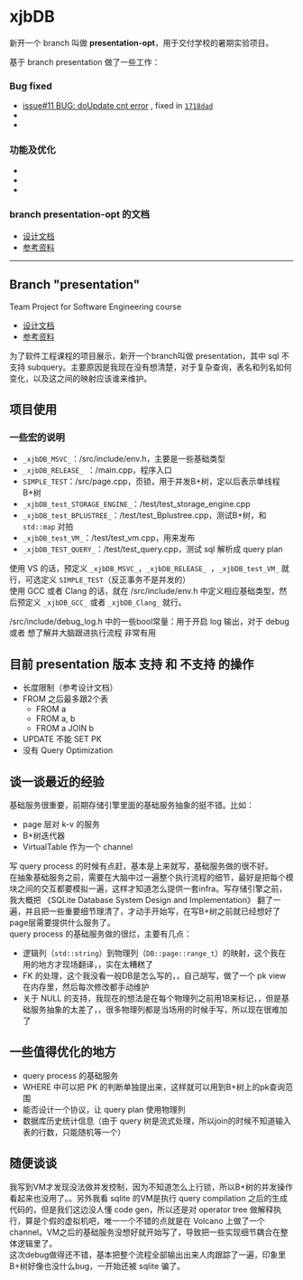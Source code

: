# xjbDB

新开一个 branch 叫做 **presentation-opt**，用于交付学校的暑期实验项目。

基于 branch presentation 做了一些工作：

### Bug fixed

- [issue#11 BUG: doUpdate cnt error](https://github.com/rsy56640/xjbDB/issues/11) , fixed in [`1718dad`](https://github.com/rsy56640/xjbDB/commit/1718dad576cb9669e9b764046e91b0579452b75f)
- []()
- []()

### 功能及优化

- []()
- []()
- []()

### branch presentation-opt 的文档

- [设计文档](https://github.com/rsy56640/xjbDB/tree/presentation-opt/doc)
- [参考资料](https://github.com/rsy56640/xjbDB/tree/presentation-opt/reference)


-----

## Branch "presentation"

Team Project for Software Engineering course

- [设计文档](https://github.com/rsy56640/xjbDB/tree/presentation/doc)
- [参考资料](https://github.com/rsy56640/xjbDB/tree/presentation/reference)

为了软件工程课程的项目展示，新开一个branch叫做 presentation，其中 sql 不支持 subquery。主要原因是我现在没有想清楚，对于复杂查询，表名和列名如何变化，以及这之间的映射应该谁来维护。


## 项目使用

### 一些宏的说明
- `_xjbDB_MSVC_`：/src/include/env.h，主要是一些基础类型
- `_xjbDB_RELEASE_ `：/main.cpp，程序入口
- `SIMPLE_TEST`：/src/page.cpp，页锁，用于并发B+树，定以后表示单线程B+树
- `_xjbDB_test_STORAGE_ENGINE_`：/test/test_storage_engine.cpp
- `_xjbDB_test_BPLUSTREE_`：/test/test_Bplustree.cpp，测试B+树，和 `std::map` 对拍
- `_xjbDB_test_VM_`：/test/test_vm.cpp，用来发布
- `_xjbDB_TEST_QUERY_`：/test/test_query.cpp，测试 sql 解析成 query plan

使用 VS 的话，预定义 `_xjbDB_MSVC_`，`_xjbDB_RELEASE_ `，`_xjbDB_test_VM_` 就行，可选定义 `SIMPLE_TEST`（反正事务不是并发的）   
使用 GCC 或者 Clang 的话，就在 /src/include/env.h 中定义相应基础类型，然后预定义 `_xjbDB_GCC_` 或者 `_xjbDB_Clang_` 就行。

/src/include/debug_log.h 中的一些bool常量：用于开启 log 输出，对于 debug 或者 想了解并大脑跟进执行流程 非常有用


## 目前 presentation 版本 支持 和 不支持 的操作

- 长度限制（参考设计文档）
- FROM 之后最多跟2个表
  - FROM a
  - FROM a, b
  - FROM a JOIN b
- UPDATE 不能 SET PK
- 没有 Query Optimization


## 谈一谈最近的经验
基础服务很重要，前期存储引擎里面的基础服务抽象的挺不错。比如：

- page 层对 k-v 的服务
- B+树迭代器
- VirtualTable 作为一个 channel

写 query process 的时候有点赶，基本是上来就写，基础服务做的很不好。   
在抽象基础服务之前，需要在大脑中过一遍整个执行流程的细节，最好是把每个模块之间的交互都要模拟一遍，这样才知道怎么提供一套infra。写存储引擎之前，我大概把 《SQLite Database System Design and Implementation》 翻了一遍，并且把一些重要细节理清了，才动手开始写，在写B+树之前就已经想好了page层需要提供什么服务了。    
query process 的基础服务做的很烂，主要有几点：

- 逻辑列（`std::string`）到物理列（`DB::page::range_t`）的映射，这个我在用的地方才现场翻译，，实在太糟糕了
- FK 的处理，这个我没看一般DB是怎么写的，，自己胡写，做了一个 pk view 在内存里，然后每次修改都手动维护
- 关于 NULL 的支持，我现在的想法是在每个物理列之前用1B来标记，，但是基础服务抽象的太差了，，很多物理列都是当场用的时候手写，所以现在很难加了

## 一些值得优化的地方

- query process 的基础服务
- WHERE 中可以把 PK 的判断单独提出来，这样就可以用到B+树上的pk查询范围
- 能否设计一个协议，让 query plan 使用物理列
- 数据库历史统计信息（由于 query 树是流式处理，所以join的时候不知道输入表的行数，只能随机等一个）

## 随便谈谈

我写到VM才发现没法做并发控制，因为不知道怎么上行锁，所以B+树的并发操作看起来也没用了。。另外我看 sqlite 的VM是执行 query compilation 之后的生成代码的，但是我们这边没人懂 code gen，所以还是对 operator tree 做解释执行，算是个假的虚拟机吧，唯一一个不错的点就是在 Volcano 上做了一个 channel。VM之后的基础服务没想好就开始写了，导致把一些实现细节耦合在整体逻辑里了。   
这次debug做得还不错，基本把整个流程全部输出出来人肉跟踪了一遍，印象里B+树好像也没什么bug，一开始还被 sqlite 骗了。
